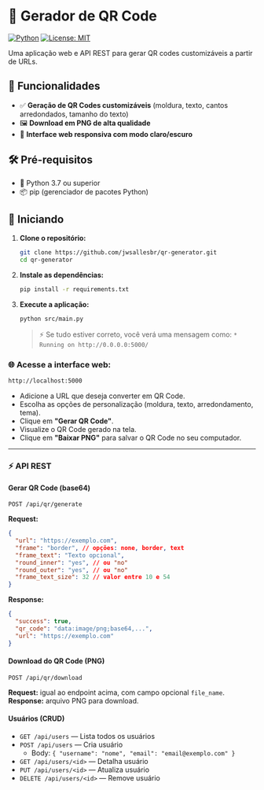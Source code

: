 # 🧩 Gerador de QR Code

[![Python](https://img.shields.io/badge/python-3.7%2B-blue)](...)
[![License: MIT](https://img.shields.io/badge/License-MIT-yellow.svg)](LICENSE)

Uma aplicação web e API REST para gerar QR codes customizáveis a partir de URLs.

## 🎯 Funcionalidades

- ✅ **Geração de QR Codes customizáveis** (moldura, texto, cantos arredondados, tamanho do texto)
- 🖼️ **Download em PNG de alta qualidade**
- 📱 **Interface web responsiva com modo claro/escuro**

## 🛠️ Pré-requisitos
- 🐍 Python 3.7 ou superior
- 📦 pip (gerenciador de pacotes Python)

## 🚀 Iniciando

1. **Clone o repositório:**
   ```bash
   git clone https://github.com/jwsallesbr/qr-generator.git
   cd qr-generator
   ```

2. **Instale as dependências:**
   ```bash
   pip install -r requirements.txt
   ```

3. **Execute a aplicação:**
   ```bash
   python src/main.py
   ```
   > ⚡ Se tudo estiver correto, você verá uma mensagem como:
   > `* Running on http://0.0.0.0:5000/`

### 🌐 Acesse a interface web:
   ```bash
   http://localhost:5000
   ```

- Adicione a URL que deseja converter em QR Code.
- Escolha as opções de personalização (moldura, texto, arredondamento, tema).
- Clique em **"Gerar QR Code"**.
- Visualize o QR Code gerado na tela.
- Clique em **"Baixar PNG"** para salvar o QR Code no seu computador.

---

### ⚡ API REST

#### Gerar QR Code (base64)
`POST /api/qr/generate`

**Request:**
```json
{
  "url": "https://exemplo.com",
  "frame": "border", // opções: none, border, text
  "frame_text": "Texto opcional",
  "round_inner": "yes", // ou "no"
  "round_outer": "yes", // ou "no"
  "frame_text_size": 32 // valor entre 10 e 54
}
```
**Response:**
```json
{
  "success": true,
  "qr_code": "data:image/png;base64,...",
  "url": "https://exemplo.com"
}
```

#### Download do QR Code (PNG)
`POST /api/qr/download`

**Request:** igual ao endpoint acima, com campo opcional `file_name`.
**Response:** arquivo PNG para download.

#### Usuários (CRUD)

- `GET /api/users` — Lista todos os usuários
- `POST /api/users` — Cria usuário
  - Body: `{ "username": "nome", "email": "email@exemplo.com" }`
- `GET /api/users/<id>` — Detalha usuário
- `PUT /api/users/<id>` — Atualiza usuário
- `DELETE /api/users/<id>` — Remove usuário